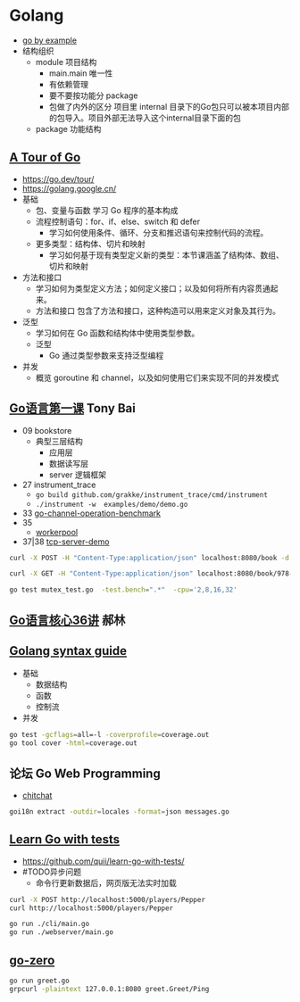 # Golang

- [go by example](https://gobyexample.com/)
- 结构组织
  - module  项目结构
    - main.main 唯一性
    - 有依赖管理
    - 要不要按功能分 package
    - 包做了内外的区分 项目里 internal 目录下的Go包只可以被本项目内部的包导入。项目外部无法导入这个internal目录下面的包
  - package 功能结构

## [A Tour of Go](tour/)

- <https://go.dev/tour/>
- <https://golang.google.cn/>
- 基础
  - 包、变量与函数 学习 Go 程序的基本构成
  - 流程控制语句：for、if、else、switch 和 defer
    - 学习如何使用条件、循环、分支和推迟语句来控制代码的流程。
  - 更多类型：结构体、切片和映射
    - 学习如何基于现有类型定义新的类型：本节课涵盖了结构体、数组、切片和映射
- 方法和接口
  - 学习如何为类型定义方法；如何定义接口；以及如何将所有内容贯通起来。
  - 方法和接口 包含了方法和接口，这种构造可以用来定义对象及其行为。
- 泛型
  - 学习如何在 Go 函数和结构体中使用类型参数。
  - 泛型
    - Go 通过类型参数来支持泛型编程
- 并发
  - 概览 goroutine 和 channel，以及如何使用它们来实现不同的并发模式

## [Go语言第一课](go_first_class/) Tony Bai

- 09 bookstore
  - 典型三层结构
    - 应用层
    - 数据读写层
    - server 逻辑框架
- 27 instrument_trace
  - `go build github.com/grakke/instrument_trace/cmd/instrument`
  - `./instrument -w  examples/demo/demo.go`
- 33 [go-channel-operation-benchmark](./go_first_class/go-channel-operation-benchmark/)
- 35
  - [workerpool](./go_first_class/workerpool/)
- 37|38 [tcp-server-demo](./go_first_class/tcp-server/)

```sh
curl -X POST -H "Content-Type:application/json" localhost:8080/book -d '{"id": "978-7-111-55842-2", "name": "The Go Programming Language","authors":["Alan A.A.Donovan", "Brian W. Kergnighan"],"press":"Pearson Education"}'

curl -X GET -H "Content-Type:application/json" localhost:8080/book/978-7-111-55842-2

go test mutex_test.go  -test.bench=".*"  -cpu='2,8,16,32'
```

## [Go语言核心36讲](core/) 郝林

## [Golang syntax guide](./syntax/)

- 基础
  - 数据结构
  - 函数
  - 控制流
- 并发

```sh
go test -gcflags=all=-l -coverprofile=coverage.out
go tool cover -html=coverage.out
```

## 论坛 Go Web Programming

- [chitchat](./chitchat/)

```sh
goi18n extract -outdir=locales -format=json messages.go
```

## [Learn Go with tests](https://studygolang.gitbook.io/learn-go-with-tests)

- <https://github.com/quii/learn-go-with-tests/>
- #TODO异步问题
  - 命令行更新数据后，网页版无法实时加载

```sh
curl -X POST http://localhost:5000/players/Pepper
curl http://localhost:5000/players/Pepper

go run ./cli/main.go
go run ./webserver/main.go
```

## [go-zero](./rpc_go_zero/greet/)

```sh
go run greet.go
grpcurl -plaintext 127.0.0.1:8080 greet.Greet/Ping
```
